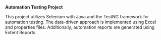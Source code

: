 **Automation Testing Project**

This project utilizes Selenium with Java and the TestNG framework for automation testing. The data-driven approach is implemented using Excel and properties files. Additionally, automation reports are generated using Extent Reports.
